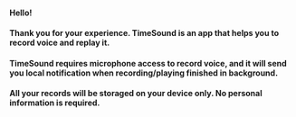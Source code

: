 #### Hello!

#### Thank you for your experience. TimeSound is an app that helps you to record voice and replay it.

#### TimeSound requires microphone access to record voice, and it will send you local notification when recording/playing finished in background.

#### All your records will be storaged on your device only. No personal information is required.

####
